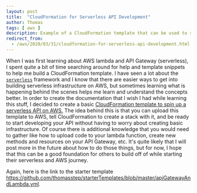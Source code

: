 ```yaml
---
layout: post
title:  "CloudFormation for Serverless API Development"
author: Thomas
tags: [ aws ]
description: Example of a CloudFormation template that can be used to start developing a serverless API in AWS
redirect_from:
  - /aws/2020/03/31/cloudformation-for-serverless-api-development.html
---
```

When I was first learning about AWS lambda and API Gateway (serverless), I spent quite a bit of time searching around for help and template snippets to help me build a CloudFormation template.
I have seen a lot about the [`serverless`](https://serverless.com/) framework and I know that there are easier ways to get into building serverless infrastructure on AWS, but sometimes learning what is happening behind the scenes helps me learn and understand the concepts better.
In order to create the documentation that I wish I had while learning this stuff, I decided to create a basic [CloudFormation template to spin up a serverless API on AWS.](https://github.com/thomasstep/starterTemplates/blob/master/apiGatewayAndLambda.yml)
The idea behind this is that you can upload this template to AWS, tell CloudFormation to create a stack with it, and be ready to start developing your API without having to worry about creating basic infrastructure.
Of course there is additional knowledge that you would need to gather like how to upload code to your lambda function, create new methods and resources on your API Gateway, etc.
It's quite likely that I will post more in the future about how to do those things, but for now, I hope that this can be a good foundation for others to build off of while starting their serverless and AWS journey.

Again, here is the link to the starter template https://github.com/thomasstep/starterTemplates/blob/master/apiGatewayAndLambda.yml.
